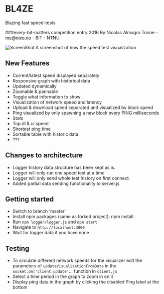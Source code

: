 BL4ZE
=====
Blazing fast speed-tests

###every-bit-matters competition entry 2016
By Nicolas Almagro Tonne - me@nixo.no - BiT - NTNU

![ScreenShot](https://raw.githubusercontent.com/nixolas1/every-bit-matters/main/screen2.png)
A screenshot of how the speed test visualization

## New Features
* Current/latest speed displayed separately
* Responsive graph with historical data
 * Updated dynamically
 * Zoomable & pannable
 * Toggle what information to show
* Visualization of network speed and latency
 * Upload & download speed separated and visualized by block speed
 * Ping visualized by only spawning a new block every PING milliseconds
* Stats
 * Top dl & ul speed
 * Shortest ping time
* Sortable table with historic data
* ???

## Changes to architecture
* Logger history data structure has been kept as is.
* Logger will only run one speed test at a time
* Logger will only send whole test history on first connect.
* Added partial data sending functionality to server.js 


## Getting started
* Switch to branch 'master'
* Install npm packages (same as forked project): npm install .
* Run ```npm logger/logger.js``` and ```npm start```
* Navigate to ```http://localhost:3000```
* Wait for logger data if you have none

## Testing
* To simulate different network speeds for the visualizer edit the parameters of ```updateVisualizationFromData``` in the ```socket.on('client:update'```... function in ```client.js```
* Select a time period in the graph to zoom in on it
* Display ping data in the graph by clicking the disabled Ping label at the bottom
